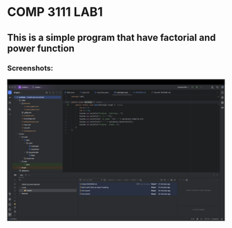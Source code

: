 # COMP 3111 LAB1
## This is a simple program that have factorial and power function
### Screenshots:
![img](https://github.com/waydxd/Comp3111LEx/blob/master/screenshots/screenshot.png?raw=true)